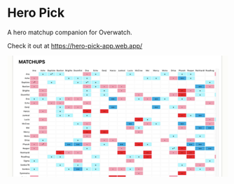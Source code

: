 # Hero Pick

A hero matchup companion for Overwatch.

Check it out at https://hero-pick-app.web.app/


![](client/public/heropick-screenshot1.PNG)

